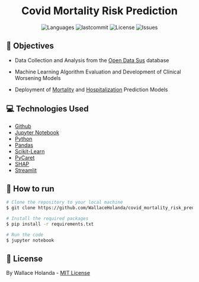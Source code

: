 <h1 align="center">Covid Mortality Risk Prediction</h1>
<p align="center">
  <img alt="Languages" src="https://img.shields.io/github/languages/count/WallaceHolanda/covid_mortality_risk_prediction?color=%235963C5" />
  <img alt="lastcommit" src="https://img.shields.io/github/last-commit/WallaceHolanda/covid_mortality_risk_prediction?color=%235761C3" />
  <img alt="License" src="https://img.shields.io/github/license/WallaceHolanda/covid_mortality_risk_prediction?color=%235E69D7" />
  <img alt="Issues" src="https://img.shields.io/github/issues/WallaceHolanda/covid_mortality_risk_prediction?color=%235965E0">
</p>


## :dart: Objectives

<p>

- Data Collection and Analysis from the <a href="https://opendatasus.saude.gov.br/dataset/notificacoes-de-sindrome-gripal-leve-2022">Open Data Sus</a> database

- Machine Learning Algorithm Evaluation and Development of Clinical Worsening Models

- Deployment of <a href="https://cutt.ly/5Myl2Rn" target="_blank">Mortality</a> and <a href="https://cutt.ly/VMylJef" target="_blank">Hospitalization</a> Prediction Models
</p>


## :computer: Technologies Used

- [Github](https://github.com)
- [Jupyter Notebook](https://jupyter.org/)
- [Python](https://www.python.org/)
- [Pandas](https://pandas.pydata.org/)
- [Scikit-Learn](https://scikit-learn.org/stable/)
- [PyCaret](https://pycaret.org/)
- [SHAP](https://github.com/slundberg/shap)
- [Streamlit](https://streamlit.io/)


## :hammer: How to run

```bash
# Clone the repository to your local machine
$ git clone https://github.com/WallaceHolanda/covid_mortality_risk_prediction.git
```

```bash
# Install the required packages
$ pip install -r requirements.txt

```

```bash
# Run the code
$ jupyter notebook

```


## :page_facing_up: License

By Wallace Holanda - [MIT License](./LICENSE)
